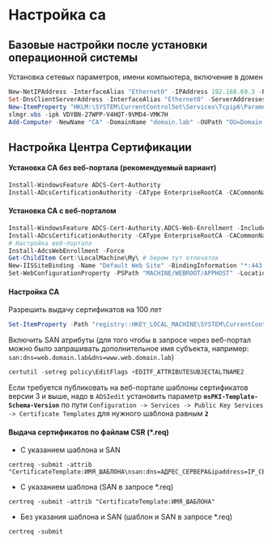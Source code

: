 # Настройка ca

## Базовые настройки после установки операционной системы

Установка сетевых параметров, имени компьютера, включение в домен

```powershell
New-NetIPAddress -InterfaceAlias "Ethernet0" -IPAddress 192.168.69.3 -PrefixLength 24 -DefaultGateway 192.168.69.254
Set-DnsClientServerAddress -InterfaceAlias "Ethernet0" -ServerAddresses ("192.168.69.1","192.168.69.2")
New-ItemProperty "HKLM:\SYSTEM\CurrentControlSet\Services\Tcpip6\Parameters\" -Name "DisabledComponents" -Value 0xffffffff -PropertyType "DWord"
slmgr.vbs -ipk VDYBN-27WPP-V4HQT-9VMD4-VMK7H
Add-Computer -NewName "CA" -DomainName "domain.lab" -OUPath "OU=Domain Servers,DC=domain,DC=lab" -Credential "Администратор@domain.lab" -Restart -Force
```

## Настройка Центра Сертификации

#### Установка CA без веб-портала (рекомендуемый вариант)

```powershell
Install-WindowsFeature ADCS-Cert-Authority
Install-ADcsCertificationAuthority -CAType EnterpriseRootCA -CACommonName "domain.lab-CA" -CADistinguishedNameSuffix "DC=domain,DC=lab" -CryptoProviderName "RSA#Microsoft Software Key Storage Provider" -KeyLength 2048 -HashAlgorithmName SHA256 -ValidityPeriod Years -ValidityPeriodUnits 100 -DatabaseDirectory "C:\windows\system32\certLog" -LogDirectory "C:\windows\system32\CertLog" -Force
```

#### Установка CA с веб-порталом

```powershell
Install-WindowsFeature ADCS-Cert-Authority,ADCS-Web-Enrollment -IncludeManagementTools
Install-ADcsCertificationAuthority -CAType EnterpriseRootCA -CACommonName "domain.lab-CA" -CADistinguishedNameSuffix "DC=domain,DC=lab" -CryptoProviderName "RSA#Microsoft Software Key Storage Provider" -KeyLength 2048 -HashAlgorithmName SHA256 -ValidityPeriod Years -ValidityPeriodUnits 100 -DatabaseDirectory "C:\windows\system32\certLog" -LogDirectory "C:\windows\system32\CertLog" -Force
# Настройка веб-портала
Install-AdcsWebEnrollment -Force
Get-ChildItem Cert:\LocalMachine\My\ # берем тут отпечаток
New-IISSiteBinding -Name "Default Web Site" -BindingInformation "*:443:" -CertificateThumbPrint "ОТПЕЧАТОК_СЕРТИФИКАТА" -CertStoreLocation "Cert:\LocalMachine\My" -Protocol https
Set-WebConfigurationProperty -PSPath "MACHINE/WEBROOT/APPHOST" -Location "Default Web Site/CertSrv" -Filter "system.webServer/security/access" -Name "sslFlags" -Value "Ssl"
```

#### Настройка CA 

Разрешить выдачу сертификатов на 100 лет

```powershell
Set-ItemProperty -Path "registry::HKEY_LOCAL_MACHINE\SYSTEM\CurrentControlSet\services\CertSvc\Configuration\domain.lab-CA" -Name "ValidityPeriodUnits" -Value 100
```

Включить SAN атрибуты (для того чтобы в запросе через веб-портал можно было запрашивать дополнительное имя субъекта, например: `san:dns=web.domain.lab&dns=www.web.domain.lab`)

```powershell
certutil -setreg policy\EditFlags +EDITF_ATTRIBUTESUBJECTALTNAME2
```

Eсли требуется публиковать на веб-портале шаблоны сертификатов версии 3 и выше, надо в `ADSIedit` установить параметр **`msPKI-Template-Schema-Version`** по пути `Configuration -> Services -> Public Key Services -> Certificate Templates` для нужного шаблона равным **`2`**

#### Выдача сертификатов по файлам CSR (*.req)

- C указанием шаблона и SAN
```
certreq -submit -attrib "CertificateTemplate:ИМЯ_ШАБЛОНА\nsan:dns=АДРЕС_СЕРВЕРА&ipaddress=IP_СЕРВЕРА"
```
- C указанием шаблона (SAN в запросе *.req)
```
certreq -submit -attrib "CertificateTemplate:ИМЯ_ШАБЛОНА"
```
- Без указания шаблона и SAN (шаблон и SAN в запросе *.req)
```
certreq -submit
```

